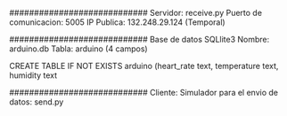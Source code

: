
############################
Servidor: receive.py
Puerto de comunicacion: 5005
IP Publica: 132.248.29.124 (Temporal)

############################
Base de datos SQLlite3
Nombre: arduino.db
Tabla: arduino (4 campos)

CREATE TABLE IF NOT EXISTS arduino (heart_rate text, temperature text, humidity text

############################
Cliente: Simulador para el envio de datos: send.py



